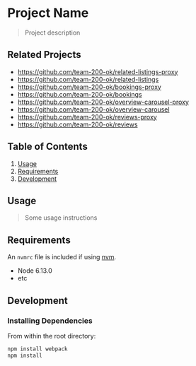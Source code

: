 # Project Name

> Project description

## Related Projects

  - https://github.com/team-200-ok/related-listings-proxy
  - https://github.com/team-200-ok/related-listings
  - https://github.com/team-200-ok/bookings-proxy
  - https://github.com/team-200-ok/bookings
  - https://github.com/team-200-ok/overview-carousel-proxy
  - https://github.com/team-200-ok/overview-carousel
  - https://github.com/team-200-ok/reviews-proxy
  - https://github.com/team-200-ok/reviews

## Table of Contents

1. [Usage](#Usage)
1. [Requirements](#requirements)
1. [Development](#development)

## Usage

> Some usage instructions

## Requirements

An `nvmrc` file is included if using [nvm](https://github.com/creationix/nvm).

- Node 6.13.0
- etc

## Development

### Installing Dependencies

From within the root directory:

```sh
npm install webpack
npm install
```


